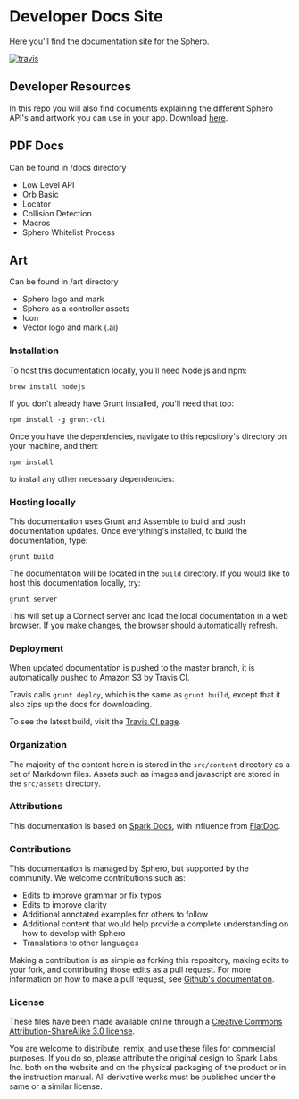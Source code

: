 # Developer Docs Site

Here you'll find the documentation site for the Sphero.

[![travis](https://travis-ci.org/orbotix/DeveloperResources.svg?branch=initial-site-content)](https://travis-ci.org/orbotix/DeveloperResources)


## Developer Resources

In this repo you will also find documents explaining the different Sphero API's and artwork you can use in your app. Download [here](https://github.com/orbotix/DeveloperResources/zipball/master).

## PDF Docs

Can be found in /docs directory

- Low Level API
- Orb Basic
- Locator
- Collision Detection
- Macros
- Sphero Whitelist Process

## Art

Can be found in /art directory

- Sphero logo and mark
- Sphero as a controller assets
- Icon
- Vector logo and mark (.ai)

### Installation

To host this documentation locally, you'll need Node.js and npm:

    brew install nodejs

If you don't already have Grunt installed, you'll need that too:

    npm install -g grunt-cli

Once you have the dependencies, navigate to this repository's directory on your machine, and then:

    npm install

to install any other necessary dependencies:

### Hosting locally

This documentation uses Grunt and Assemble to build and push documentation updates. Once everything's installed, to build the documentation, type:

`grunt build`

The documentation will be located in the `build` directory. If you would like to host this documentation locally, try:

`grunt server`

This will set up a Connect server and load the local documentation in a web browser. If you make changes, the browser should automatically refresh.

### Deployment

When updated documentation is pushed to the master branch, it is automatically pushed to Amazon S3 by Travis CI.

Travis calls `grunt deploy`, which is the same as `grunt build`, except that it also zips up the docs for downloading.

To see the latest build, visit the [Travis CI page](https://travis-ci.org/orbotix/DeveloperResources).

### Organization

The majority of the content herein is stored in the `src/content` directory as a set of Markdown files. Assets such as images and javascript are stored in the `src/assets` directory.

### Attributions

This documentation is based on [Spark Docs](https://github.com/spark/docs/), with influence from [FlatDoc](http://ricostacruz.com/flatdoc/).

### Contributions

This documentation is managed by Sphero, but supported by the community. We welcome contributions such as:

* Edits to improve grammar or fix typos
* Edits to improve clarity
* Additional annotated examples for others to follow
* Additional content that would help provide a complete understanding on how to develop with Sphero
* Translations to other languages

Making a contribution is as simple as forking this repository, making edits to your fork, and contributing those edits as a pull request. For more information on how to make a pull request, see [Github's documentation](https://help.github.com/articles/using-pull-requests).

### License

These files have been made available online through a [Creative Commons Attribution-ShareAlike 3.0 license](http://creativecommons.org/licenses/by-sa/3.0/us/).

You are welcome to distribute, remix, and use these files for commercial purposes. If you do so, please attribute the original design to Spark Labs, Inc. both on the website and on the physical packaging of the product or in the instruction manual. All derivative works must be published under the same or a similar license.
